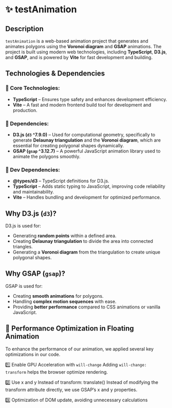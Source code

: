 # ✨ testAnimation

## Description

`testAnimation` is a web-based animation project that
generates and animates polygons using the **Voronoi
diagram** and **GSAP** animations. The project is built
using modern web technologies, including **TypeScript**,
**D3.js**, and **GSAP**, and is powered by **Vite** for fast
development and building.

## Technologies & Dependencies

### 📌 Core Technologies:

- **TypeScript** – Ensures type safety and enhances
  development efficiency.
- **Vite** – A fast and modern frontend build tool for
  development and production.

### 📌 Dependencies:

- **D3.js (`d3` ^7.9.0)** – Used for computational geometry,
  specifically to generate **Delaunay triangulation** and
  the **Voronoi diagram**, which are essential for creating
  polygonal shapes dynamically.
- **GSAP (`gsap` ^3.12.7)** – A powerful JavaScript
  animation library used to animate the polygons smoothly.

### 📌 Dev Dependencies:

- **@types/d3** – TypeScript definitions for D3.js.
- **TypeScript** – Adds static typing to JavaScript,
  improving code reliability and maintainability.
- **Vite** – Handles bundling and development for optimized
  performance.

## Why D3.js (`d3`)?

D3.js is used for:

- Generating **random points** within a defined area.
- Creating **Delaunay triangulation** to divide the area
  into connected triangles.
- Generating a **Voronoi diagram** from the triangulation to
  create unique polygonal shapes.

## Why GSAP (`gsap`)?

GSAP is used for:

- Creating **smooth animations** for polygons.
- Handling **complex motion sequences** with ease.
- Providing **better performance** compared to CSS
  animations or vanilla JavaScript.

## 🚀 Performance Optimization in Floating Animation

To enhance the performance of our animation, we applied
several key optimizations in our code.

1️⃣ Enable GPU Acceleration with `will-change` Adding
`will-change: transform` helps the browser optimize
rendering.

2️⃣ Use x and y Instead of transform: translate() Instead of
modifying the transform attribute directly, we use GSAP’s x
and y properties.

3️⃣ Optimization of DOM update, avoiding unnecessary
calculations
